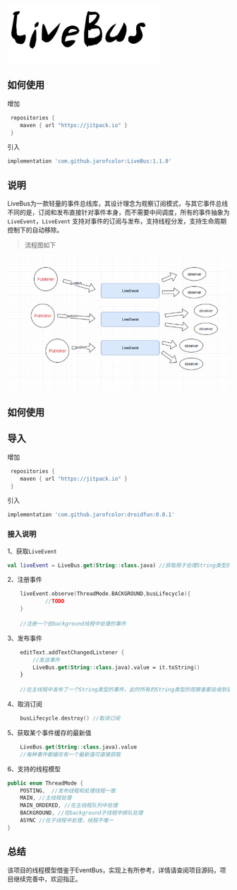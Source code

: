 ![livebus](./livebus.png)

## 如何使用

增加

``` gradle
 repositories {
    maven { url "https://jitpack.io" }
 }
```

引入

``` gradle
implementation 'com.github.jarofcolor:LiveBus:1.1.0'
```

## 说明

LiveBus为一款轻量的事件总线库，其设计理念为观察订阅模式，与其它事件总线不同的是，订阅和发布直接针对事件本身，而不需要中间调度，所有的事件抽象为`LiveEvent`，`LiveEvent`
支持对事件的订阅与发布，支持线程分发，支持生命周期控制下的自动移除。

> 流程图如下

![livebus](./diagram.png)

## 如何使用

## 导入

增加

``` gradle
 repositories {
    maven { url "https://jitpack.io" }
 }
```

引入

```gradle
implementation 'com.github.jarofcolor:droidfun:0.0.1'
```

### 接入说明

1、获取`LiveEvent`

``` kotlin
val liveEvent = LiveBus.get(String::class.java) //获取用于处理String类型的事件
```

2、注册事件

``` kotlin
    liveEvent.observe(ThreadMode.BACKGROUND,busLifecycle){
            //TODO
    }

    //注册一个在background线程中处理的事件
```

3、发布事件

``` kotlin
    editText.addTextChangedListener {
        //发送事件
        LiveBus.get(String::class.java).value = it.toString()
    }

    //在主线程中发布了一个String类型的事件，此时所有的String类型的观察者都会收到事件
```

4、取消订阅

``` kotlin
    busLifecycle.destroy() //取消订阅
```

5、获取某个事件缓存的最新值

``` kotlin
    LiveBus.get(String::class.java).value
    //每种事件都缓存有一个最新值可直接获取
```

6、支持的线程模型

``` java
public enum ThreadMode {
    POSTING,  //发布线程和处理线程一致
    MAIN, //主线程处理
    MAIN_ORDERED, //在主线程队列中处理
    BACKGROUND, //在background子线程中排队处理
    ASYNC //在子线程中处理，线程不唯一
}
```

## 总结

该项目的线程模型借鉴于EventBus，实现上有所参考，详情请查阅项目源码，项目继续完善中，欢迎指正。
